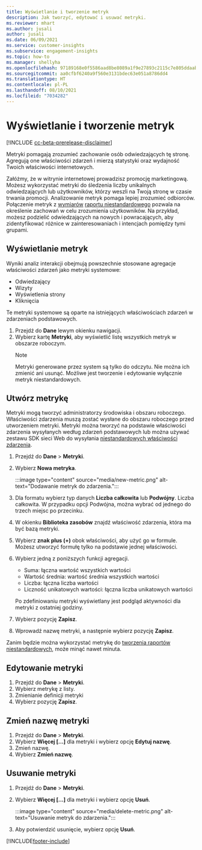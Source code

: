 ```yaml
---
title: Wyświetlanie i tworzenie metryk
description: Jak tworzyć, edytować i usuwać metryki.
ms.reviewer: mhart
ms.author: jusali
author: jusali
ms.date: 06/09/2021
ms.service: customer-insights
ms.subservice: engagement-insights
ms.topic: how-to
ms.manager: shellyha
ms.openlocfilehash: 97189168e0f5586aad8be8089a1f9e27893c2115c7e805ddaab1efc00e11b860
ms.sourcegitcommit: aa0cfbf6240a9f560e3131bdec63e051a8786dd4
ms.translationtype: HT
ms.contentlocale: pl-PL
ms.lasthandoff: 08/10/2021
ms.locfileid: "7034282"
---
```

# <a name="view-and-create-metrics"></a>Wyświetlanie i tworzenie metryk

[!INCLUDE [cc-beta-prerelease-disclaimer](includes/cc-beta-prerelease-disclaimer.md)]

Metryki pomagają zrozumieć zachowanie osób odwiedzających tę stronę. Agregują one właściwości zdarzeń i mierzą statystyki oraz wydajność Twoich właściwości internetowych.  

Załóżmy, że w witrynie internetowej prowadzisz promocję marketingową. Możesz wykorzystać metryki do śledzenia liczby unikalnych odwiedzających lub użytkowników, którzy weszli na Twoją stronę w czasie trwania promocji. Analizowanie metryk pomaga lepiej zrozumieć odbiorców. Połączenie metryk z [wymiarów](dimensions.md) [raportu niestandardowego](custom-reports.md) pozwala na określenie zachowań w celu zrozumienia użytkowników. Na przykład, możesz podzielić odwiedzających na nowych i powracających, aby zidentyfikować różnice w zainteresowaniach i intencjach pomiędzy tymi grupami.

## <a name="view-metrics"></a>Wyświetlanie metryk

Wyniki analiz interakcji obejmują powszechnie stosowane agregacje właściwości zdarzeń jako metryki systemowe: 

- Odwiedzający
- Wizyty
- Wyświetlenia strony
- Kliknięcia

Te metryki systemowe są oparte na istniejących właściwościach zdarzeń w zdarzeniach podstawowych.

1. Przejdź do **Dane** lewym okienku nawigacji. 
1. Wybierz kartę **Metryki**, aby wyświetlić listę wszystkich metryk w obszarze roboczym. 
   > [!NOTE]
   > Metryki generowane przez system są tylko do odczytu. Nie można ich zmienić ani usunąć. Możliwe jest tworzenie i edytowanie wyłącznie metryk niestandardowych.

## <a name="create-a-metric"></a>Utwórz metrykę

Metryki mogą tworzyć administratorzy środowiska i obszaru roboczego. Właściwości zdarzenia muszą zostać wysłane do obszaru roboczego przed utworzeniem metryki. Metryki można tworzyć na podstawie właściwości zdarzenia wysyłanych według zdarzeń podstawowych lub można używać zestawu SDK sieci Web do wysyłania [niestandardowych właściwości zdarzenia](advanced-SDK-implementation.md).

1. Przejdź do **Dane** > **Metryki**.
1. Wybierz **Nowa metryka**.

   :::image type="content" source="media/new-metric.png" alt-text="Dodawanie metryk do zdarzenia.":::

1. Dla formatu wybierz typ danych **Liczba całkowita** lub **Podwójny**. Liczba całkowita. W przypadku opcji Podwójna, można wybrać od jednego do trzech miejsc po przecinku.
1. W okienku **Biblioteka zasobów** znajdź właściwość zdarzenia, która ma być bazą metryki.
1. Wybierz **znak plus (+)** obok właściwości, aby użyć go w formule. Możesz utworzyć formułę tylko na podstawie jednej właściwości. 
1. Wybierz jedną z poniższych funkcji agregacji. 

   - Suma: łączna wartość wszystkich wartości 
   - Wartość średnia: wartość średnia wszystkich wartości
   - Liczba: łączna liczba wartości
   - Liczność unikatowych wartości: łączna liczba unikatowych wartości

   Po zdefiniowaniu metryki wyświetlany jest podgląd aktywności dla metryki z ostatniej godziny.

1. Wybierz pozycję **Zapisz**. 
1. Wprowadź nazwę metryki, a następnie wybierz pozycję **Zapisz**.

Zanim będzie można wykorzystać metrykę do [tworzenia raportów niestandardowych](custom-reports.md), może minąć nawet minuta.

## <a name="edit-a-metric"></a>Edytowanie metryki

1. Przejdź do **Dane** > **Metryki**.
1. Wybierz metrykę z listy.
1. Zmienianie definicji metryki
1. Wybierz pozycję **Zapisz**.

## <a name="change-the-name-of-a-metric"></a>Zmień nazwę metryki

1. Przejdź do **Dane** > **Metryki**.
1. Wybierz **Więcej [...]** dla metryki i wybierz opcję **Edytuj nazwę**.
1. Zmień nazwę. 
1. Wybierz **Zmień nazwę**.

## <a name="delete-a-metric"></a>Usuwanie metryki

1. Przejdź do **Dane** > **Metryki**.
1. Wybierz **Więcej [...]** dla metryki i wybierz opcję **Usuń**.

   :::image type="content" source="media/delete-metric.png" alt-text="Usuwanie metryk do zdarzenia.":::

1. Aby potwierdzić usunięcie, wybierz opcję **Usuń**.

[!INCLUDE[footer-include](../includes/footer-banner.md)]
